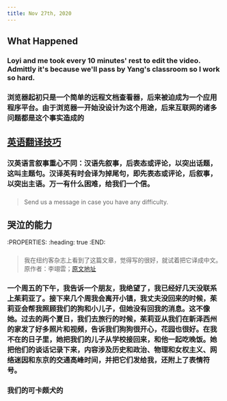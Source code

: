```yaml
---
title: Nov 27th, 2020
---
```


## What Happened
### Loyi and me took every 10 minutes' rest to edit the video. Admittly it's because we'll pass by Yang's classroom so I work so hard.
### 浏览器起初只是一个简单的远程文档查看器，后来被迫成为一个应用程序平台。由于浏览器一开始没设计为这个用途，后来互联网的诸多问题都是这个事实造成的
## [英语翻译技巧](https://www.zhihu.com/question/30673855/answer/1140681901)
### 汉英语言叙事重心不同：汉语先叙事，后表态或评论，以突出话题，这叫主题句。汉译英有时会译为掉尾句，即先表态或评论，后叙事，以突出主语。万一有什么困难，给我们一个信。
###
>Send us a message in case you have any difficulty.
###
## 哭泣的能力
:PROPERTIES:
:heading: true
:END:
###
>我在纽约客杂志上看到了这篇文章，觉得写的很好，就试着把它译成中文。原作者：李翊雲；[原文地址](https://www.newyorker.com/magazine/2020/11/16/the-ability-to-cry)
### 一个周五的下午，我告诉一个朋友，我绝望了，我已经好几天没联系上茱莉亚了。接下来几个周我会离开小镇，我丈夫没回来的时候，茱莉亚会帮我照顾我们的狗和小儿子，但她没有回我的消息。这不像她。过去的两个夏日，我们去旅行的时候，茱莉亚从我们在新泽西州的家发了好多照片和视频，告诉我们狗狗很开心，花园也很好。在我不在的日子里，她把我们的儿子从学校接回来，和他一起吃晚饭。她把他们的谈话记录下来，内容涉及历史和政治、物理和女权主义、网络迷因和东京的交通高峰时间，并把它们发给我，还附上了表情符号。
### 我们的可卡颇犬的
